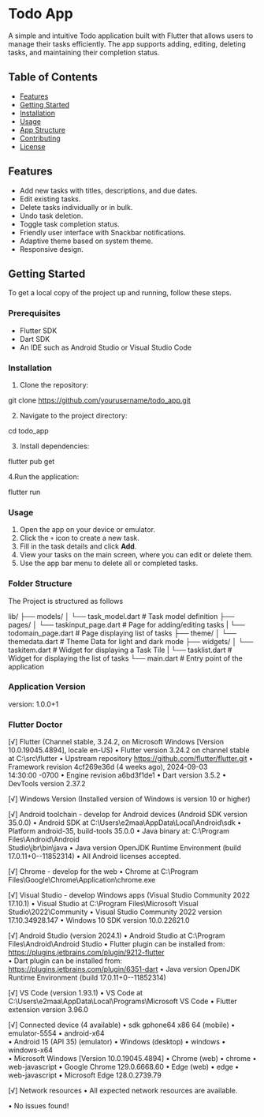 # Todo App

A simple and intuitive Todo application built with Flutter that allows users to manage their tasks efficiently. The app supports adding, editing, deleting tasks, and maintaining their completion status. 

## Table of Contents

- [Features](#features)
- [Getting Started](#getting-started)
- [Installation](#installation)
- [Usage](#usage)
- [App Structure](#app-structure)
- [Contributing](#contributing)
- [License](#license)

## Features

- Add new tasks with titles, descriptions, and due dates.
- Edit existing tasks.
- Delete tasks individually or in bulk.
- Undo task deletion.
- Toggle task completion status.
- Friendly user interface with Snackbar notifications.
- Adaptive theme based on system theme.
- Responsive design.

## Getting Started

To get a local copy of the project up and running, follow these steps.

### Prerequisites

- Flutter SDK
- Dart SDK
- An IDE such as Android Studio or Visual Studio Code

### Installation

1. Clone the repository:

  git clone https://github.com/yourusername/todo_app.git

2. Navigate to the project directory:

  cd todo_app

3. Install dependencies:

  flutter pub get

4.Run the application:

  flutter run

### Usage

1. Open the app on your device or emulator.
2. Click the `+` icon to create a new task.
3. Fill in the task details and click **Add**.
4. View your tasks on the main screen, where you can edit or delete them.
5. Use the app bar menu to delete all or completed tasks.

### Folder Structure

The Project is structured as follows

lib/
├── models/
│   └── task_model.dart        # Task model definition
├── pages/
│   └── taskinput_page.dart    # Page for adding/editing tasks
|   └── todomain_page.dart     # Page displaying list of tasks
├── theme/
│   └── themedata.dart         # Theme Data for light and dark mode
├── widgets/
│   └── taskitem.dart          # Widget for displaying a Task Tile
|   └── tasklist.dart          # Widget for displaying the list of tasks
└── main.dart                  # Entry point of the application

### Application Version

  version: 1.0.0+1

### Flutter Doctor

[√] Flutter (Channel stable, 3.24.2, on Microsoft Windows [Version
    10.0.19045.4894], locale en-US)
    • Flutter version 3.24.2 on channel stable at C:\src\flutter
    • Upstream repository https://github.com/flutter/flutter.git
    • Framework revision 4cf269e36d (4 weeks ago), 2024-09-03   
      14:30:00 -0700
    • Engine revision a6bd3f1de1
    • Dart version 3.5.2
    • DevTools version 2.37.2

[√] Windows Version (Installed version of Windows is version 10 or
    higher)

[√] Android toolchain - develop for Android devices (Android SDK
    version 35.0.0)
    • Android SDK at C:\Users\e2maa\AppData\Local\Android\sdk
    • Platform android-35, build-tools 35.0.0
    • Java binary at: C:\Program Files\Android\Android       
      Studio\jbr\bin\java
    • Java version OpenJDK Runtime Environment (build        
      17.0.11+0--11852314)
    • All Android licenses accepted.

[√] Chrome - develop for the web
    • Chrome at C:\Program
      Files\Google\Chrome\Application\chrome.exe

[√] Visual Studio - develop Windows apps (Visual Studio Community
    2022 17.10.1)
    • Visual Studio at C:\Program Files\Microsoft Visual  
      Studio\2022\Community
    • Visual Studio Community 2022 version 17.10.34928.147
    • Windows 10 SDK version 10.0.22621.0

[√] Android Studio (version 2024.1)
    • Android Studio at C:\Program Files\Android\Android Studio
    • Flutter plugin can be installed from:
       https://plugins.jetbrains.com/plugin/9212-flutter       
    • Dart plugin can be installed from:
       https://plugins.jetbrains.com/plugin/6351-dart
    • Java version OpenJDK Runtime Environment (build
      17.0.11+0--11852314)

[√] VS Code (version 1.93.1)
    • VS Code at C:\Users\e2maa\AppData\Local\Programs\Microsoft VS 
      Code
    • Flutter extension version 3.96.0

[√] Connected device (4 available)
    • sdk gphone64 x86 64 (mobile) • emulator-5554 • android-x64    
      • Android 15 (API 35) (emulator)
    • Windows (desktop)            • windows       • windows-x64    
      • Microsoft Windows [Version 10.0.19045.4894]
    • Chrome (web)                 • chrome        • web-javascript 
      • Google Chrome 129.0.6668.60
    • Edge (web)                   • edge          • web-javascript 
      • Microsoft Edge 128.0.2739.79

[√] Network resources
    • All expected network resources are available.

• No issues found!